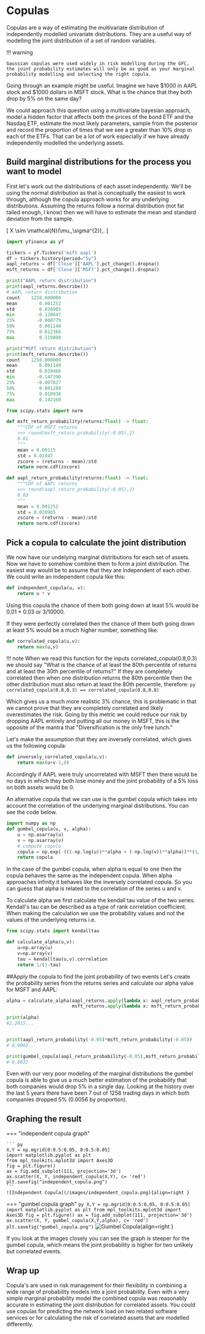 # Copulas

Copulas are a way of estimating the multivariate distribution of independently modelled univariate distributions. They are a useful way of modelling the joint distribution of a set of random variables.


!!! warning

    Gaussian copulas were used widely in risk modelling during the GFC, the joint probability estimates will only be as good as your marginal probability modelling and selecting the right copula.


Going through an example might be useful. Imagine we have $1000 in AAPL stock and $1000 dollars in MSFT stock. What is the chance that they both drop by 5% on the same day?

We could approach this question using a multivariate bayesian approach, model a hidden factor that affects both the prices of the bond ETF and the Nasdaq ETF, estimate the most likely parameters, sample from the posterior and record the proportion of times that we see a greater than 10% drop in each of the ETFs. That can be a lot of work especially if we have already independently modelled the underlying assets.

## Build marginal distributions for the process you want to model

First let's work out the distributions of each asset independently. We'll be using the normal distribution as that is conceptually the easiest to work through, although the copula approach works for any underlying distributions. Assuming the returns follow a normal distribution (not fat tailed enough, I know) then we will have to estimate the mean and standard deviation from the sample.

\[
  X \sim \mathcal{N}(\mu,\,\sigma^{2})\,.
\] 


``` py title="Get the paramters for AAPL and MSFT returns distribution"
import yfinance as yf

tickers = yf.Tickers('msft aapl')
df = tickers.history(period="5y")
aapl_returns = df['Close']['AAPL'].pct_change().dropna()
msft_returns = df['Close']['MSFT'].pct_change().dropna()

print("AAPL return distribution")
print(aapl_returns.describe())
# AAPL return distribution
count    1258.000000
mean        0.001252
std         0.020985
min        -0.128647
25%        -0.008779
50%         0.001140
75%         0.012366
max         0.119808

print("MSFT return distribution")
print(msft_returns.describe())
count    1258.000000
mean        0.001149
std         0.019466
min        -0.147390
25%        -0.007827
50%         0.001289
75%         0.010938
max         0.142169
```

``` py title="make CDF for AAPL and MSFT returns" 
from scipy.stats import norm

def msft_return_probability(returns:float) -> float:
    """CDF of MSFT returns
    >>> round(msft_return_probability(-0.05),2)
    0.01
    """
    mean = 0.00115
    std = 0.01947
    zscore = (returns - mean)/std
    return norm.cdf(zscore)

def aapl_return_probability(returns:float) -> float:
    """CDF of AAPL returns
    >>> round(aapl_return_probability(-0.05),2)
    0.03
    """
    mean = 0.001252
    std = 0.020985
    zscore = (returns - mean)/std
    return norm.cdf(zscore)

```

## Pick a copula to calculate the joint distribution

We now have our undelying marginal distributions for each set of assets. Now we have to somehow combine them to form a joint distribution. The easiest way would be to assume that they are independent of each other. We could write an independent copula like this:

``` py
def independent_copula(u, v):
    return u * v
```

Using this copula the chance of them both going down at least 5% would be 0.01 * 0.03 or 3/10000. 

If they were perfectly correlated then the chance of them both going down at least 5% would be a much higher number, something like:

``` py
def correlated_copula(u,v):
    return max(u,v)
```
!!! note
    When we read this function for the inputs correlated_copula(0.8,0.3) we should say "What is the chance of at least the 80th percentile of returns and at least the 30th percentile of returns?" If they are completely correlated then when one distribution returns the 80th percentile then the other distribution must also return at least the 80th percentile, therefore: 
    ``` py 
        correlated_copula(0.8,0.3) == correlated_copula(0.8,0.8) 
    ```


Which gives us a much more realistic 3% chance, this is problematic in that we cannot prove that they are completely correlated and likely overestimates the risk. Going by this metric we could reduce our risk by dropping AAPL entirely and putting all our money in MSFT, this is the opposite of the mantra that "Diversification is the only free lunch.”

Let's make the assumption that they are inversely correlated, which gives us the following copula:

``` py
def inversely_correlated_copula(u,v):
    return max(u+v-1,0)
```

Accordingly if AAPL were truly uncorrelated with MSFT then there would be no days in which they both lose money and the joint probability of a 5% loss on both assets would be 0.

An alternative copula that we can use is the gumbel copula which takes into account the correlation of the underlying marginal distributions. You can see the code below.

``` py
import numpy as np
def gumbel_copula(u, v, alpha):
    u = np.asarray(u)
    v = np.asarray(v)
    # compute copula
    copula = np.exp(-(((-np.log(u))**alpha + (-np.log(v))**alpha))**(1/alpha))
    return copula
```

In the case of the gumbel copula, when alpha is equal to one then the copula behaves the same as the independent copula. When alpha approaches infinity it behaves like the inversely correlated copula. So you can guess that alpha is related to the correlation of the series u and v.

To calculate alpha we first calculate the kendall tau value of the two series. Kendall's tau can be described as a type of rank correlation coefficient. When making the calculation we use the probability values and not the values of the underlying returns i.e.

``` py
from scipy.stats import kendalltau

def calculate_alpha(u,v):
    u=np.array(u)
    v=np.array(v)
    tau = kendalltau(u,v).correlation
    return 1/(1-tau)
```


##Apply the copula to find the joint probability of two events
Let's create the probability series from the returns series and calculate our alpha value for MSFT and AAPL:

``` py title="calculate the joint probabilites for different copula"
alpha = calculate_alpha(aapl_returns.apply(lambda x: aapl_return_probability(x)),
                        msft_returns.apply(lambda x: msft_return_probability(x)))
                        
print(alpha) 
#2.2015...  


print(aapl_return_probability(-0.05)*msft_return_probability(-0.05))
# 0.0002..

print(gumbel_copula(aapl_return_probability(-0.05),msft_return_probability(-0.05))
# 0.0032
```


Even with our very poor modeling of the marginal distributions the gumbel copula is able to give us a much better estimation of the probability that both companies would drop 5% in a single day. Looking at the history over the last 5 years there have been 7 out of 1258 trading days in which both companies dropped 5% (0.0056 by proportion).


## Graphing the result

=== "independent copula graph"

    ``` py
    X,Y = np.mgrid[0:0.5:0.05, 0:0.5:0.05]
    import matplotlib.pyplot as plt
    from mpl_toolkits.mplot3d import Axes3D
    fig = plt.figure()
    ax = fig.add_subplot(111, projection='3d')
    ax.scatter(X, Y, independent_copula(X,Y), c= 'red')
    plt.savefig("independent_copula.png")
    ```
    ![Independent Copula](/images/independent_copula.png){align=right }
 

=== "gumbel copula graph"
    ``` py
    X,Y = np.mgrid[0:0.5:0.05, 0:0.5:0.05]
    import matplotlib.pyplot as plt
    from mpl_toolkits.mplot3d import Axes3D
    fig = plt.figure()
    ax = fig.add_subplot(111, projection='3d')
    ax.scatter(X, Y, gumbel_copula(X,Y,alpha), c= 'red')
    plt.savefig("gumbel_copula.png")
    ```
    ![Gumbel Copula](/images/gumbel_copula.png){align=right }

If you look at the images closely you can see the graph is steeper for the gumbel copula, which means the joint probability is higher for two unlikely but correlated events.



## Wrap up

Copula's are used in risk management for their flexibility in combining a wide range of probability models into a joint probability. Even with a very simple marginal probability model the combined copula was reasonably accurate in estimating the joint distribution for correlated assets. You could use copulas for predicting the network load on two related software services or for calculating the risk of correlated assets that are modelled differently.

